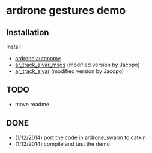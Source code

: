 ardrone gestures demo
=====================

Installation
------------

Install

- [ardrone autonomy](http://wiki.ros.org/ardrone_autonomy)
- [ar\_track\_alvar\_msgs](https://github.com/jeguzzi/ar_track_alvar_msgs.git) (modified version by Jacopo) 
- [ar\_track\_alvar](https://github.com/jeguzzi/ar_track_alvar.git) (modified version by Jacopo)


TODO
----

- move readme

DONE
----

- (1/12/2014) port the code in ardrone\_swarm to catkin
- (1/12/2014) compile and test the demo




